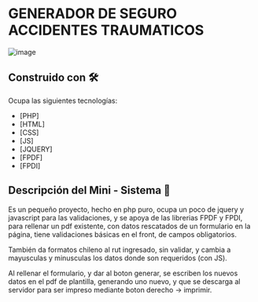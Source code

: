 # GENERADOR DE SEGURO ACCIDENTES TRAUMATICOS

![image](https://user-images.githubusercontent.com/82197737/140683085-a52b48e6-a734-4e4b-b35c-350b65ccaf4d.png)

## Construido con 🛠️

Ocupa las siguientes tecnologías:

* [PHP]
* [HTML]
* [CSS]
* [JS]
* [JQUERY]
* [FPDF]
* [FPDI]

## Descripción del Mini - Sistema 📄
Es un pequeño proyecto, hecho en php puro, ocupa un poco de jquery y javascript para las validaciones, y se apoya de las librerias FPDF y FPDI, para rellenar un pdf existente, con datos rescatados de un formulario en la página, tiene validaciones básicas en el front, de campos obligatorios.

También da formatos chileno al rut ingresado, sin validar, y cambia a mayusculas y minusculas los datos donde son requeridos (con JS).

Al rellenar el formulario, y dar al boton generar, se escriben los nuevos datos en el pdf de plantilla, generando uno nuevo, y que se descarga al servidor para ser impreso mediante boton derecho -> imprimir.

